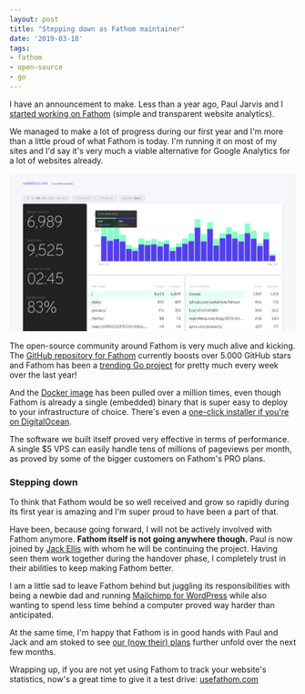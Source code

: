 ```yaml
---
layout: post
title: "Stepping down as Fathom maintainer"
date: '2019-03-18'
tags:
- fathom
- open-source
- go
---
```


I have an announcement to make. Less than a year ago, Paul Jarvis and I [started working on Fathom](https://dannyvankooten.com/reviving-ana-as-fathom/) (simple and transparent website analytics). 

We managed to make a lot of progress during our first year and I'm more than a little proud of what Fathom is today. I'm running it on most of my sites and I'd say it's very much a viable alternative for Google Analytics for a lot of websites already.

![Fathom screenshot](/media/2019/fathom-screenshot.png)

The open-source community around Fathom is very much alive and kicking. The [GitHub repository for Fathom](https://github.com/usefathom/fathom) currently boosts over 5.000 GitHub stars and Fathom has been a [trending Go project](https://github.com/trending/go) for pretty much every week over the last year! 

And the [Docker image](https://hub.docker.com/r/usefathom/fathom/) has been pulled over a million times, even though Fathom is already a single (embedded) binary that is super easy to deploy to your infrastructure of choice. There's even a [one-click installer if you're on DigitalOcean](https://www.youtube.com/watch?v=KE0NKODYEAM).

The software we built itself proved very effective in terms of performance. A single $5 VPS can easily handle tens of millions of pageviews per month, as proved by some of the bigger customers on Fathom's PRO plans. 

### Stepping down

To think that Fathom would be so well received and grow so rapidly during its first year is amazing and I'm super proud to have been a part of that. 

Have been, because going forward, I will not be actively involved with Fathom anymore. **Fathom itself is not going anywhere though.** Paul is now joined by [Jack Ellis](https://twitter.com/JackEllis) with whom he will be continuing the project. Having seen them work together during the handover phase, I completely trust in their abilities to keep making Fathom better.

I am a little sad to leave Fathom behind but juggling its responsibilities with being a newbie dad and running [Mailchimp for WordPress](https://mc4wp.com/) while also wanting to spend less time behind a computer proved way harder than anticipated. 

At the same time, I'm happy that Fathom is in good hands with Paul and Jack and am stoked to see [our (now their) plans](https://trello.com/b/x2aBwH2J/fathom-roadmap) further unfold over the next few months.

Wrapping up, if you are not yet using Fathom to track your website's statistics, now's a great time to give it a test drive: [usefathom.com](https://usefathom.com/)